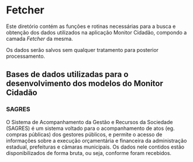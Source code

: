 #  Fetcher 

Este diretório contém as funções e rotinas necessárias para a busca e obtenção dos dados utilizados na aplicação Monitor Cidadão, compondo a camada *Fetcher* da mesma. 

Os dados serão salvos sem qualquer tratamento para posterior processamento.

## Bases de dados utilizadas para o desenvolvimento dos modelos do Monitor Cidadão

### SAGRES

O Sistema de Acompanhamento da Gestão e Recursos da Sociedade (SAGRES) é um sistema voltado para o acompanhamento de atos (eg. compras públicas) dos gestores públicos, e permite o acesso de informações sobre a execução orçamentária e financeira da administração estadual, prefeituras e câmaras municipais. Os dados nele contidos estão disponibilizados de forma bruta, ou seja, conforme foram recebidos.
